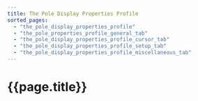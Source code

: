 ```yaml
---
title: The Pole Display Properties Profile
sorted_pages:
  - "the_pole_display_properties_profile"
  - "the_pole_properties_profile_general_tab"
  - "the_pole_display_properties_profile_cursor_tab"
  - "the_pole_display_properties_profile_setup_tab"
  - "the_pole_display_properties_profile_miscellaneous_tab"
---
```

# {{page.title}}
